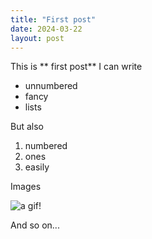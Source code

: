```yaml
---
title: "First post"
date: 2024-03-22
layout: post
---
```


This is ** first post** I can write

* unnumbered
* fancy
* lists

But also

1. numbered
1. ones
1. easily

Images

![a gif!](https://media.giphy.com/media/l0MYt5jPR6QX5pnqM/giphy.gif)

And so on...

